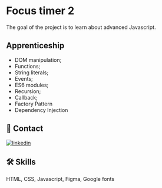 # Focus timer 2

The goal of the project is to learn about advanced Javascript.
## Apprenticeship

- DOM manipulation;
- Functions;
- String literals;
- Events;
- ES6 modules;
- Recursion;
- Callback;
- Factory Pattern
- Dependency Injection




## 🔗 Contact
[![linkedin](https://img.shields.io/badge/linkedin-0A66C2?style=for-the-badge&logo=linkedin&logoColor=white)](https://www.linkedin.com/in/rafael-carvalho-f%C3%BCllenbach-9b25a6148/)



## 🛠 Skills
HTML, CSS, Javascript, Figma, Google fonts

